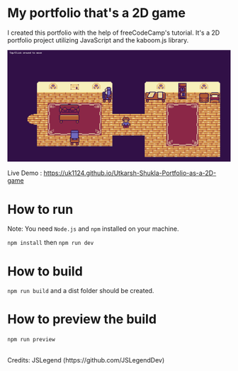 # My portfolio that's a 2D game

I created this portfolio with the help of freeCodeCamp's tutorial.
It's a 2D portfolio project utilizing JavaScript and the kaboom.js library.

![A screenshot of the project](./developerportfoliothumbnail.png)

Live Demo : https://uk1124.github.io/Utkarsh-Shukla-Portfolio-as-a-2D-game

# How to run

Note: You need `Node.js` and `npm` installed on your machine.

`npm install` then `npm run dev`

# How to build

`npm run build` and a dist folder should be created.

# How to preview the build

`npm run preview`

<br/>
Credits: JSLegend (https://github.com/JSLegendDev)
<br/>


